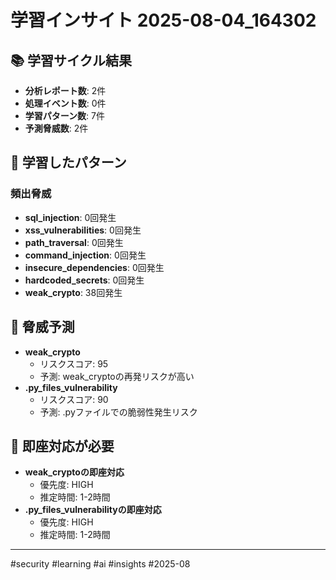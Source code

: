 # 学習インサイト 2025-08-04_164302

## 📚 学習サイクル結果
- **分析レポート数**: 2件
- **処理イベント数**: 0件
- **学習パターン数**: 7件
- **予測脅威数**: 2件

## 🔄 学習したパターン

### 頻出脅威
- **sql_injection**: 0回発生
- **xss_vulnerabilities**: 0回発生
- **path_traversal**: 0回発生
- **command_injection**: 0回発生
- **insecure_dependencies**: 0回発生
- **hardcoded_secrets**: 0回発生
- **weak_crypto**: 38回発生

## 🔮 脅威予測
- **weak_crypto**
  - リスクスコア: 95
  - 予測: weak_cryptoの再発リスクが高い
- **.py_files_vulnerability**
  - リスクスコア: 90
  - 予測: .pyファイルでの脆弱性発生リスク

## 🚨 即座対応が必要
- **weak_cryptoの即座対応**
  - 優先度: HIGH
  - 推定時間: 1-2時間
- **.py_files_vulnerabilityの即座対応**
  - 優先度: HIGH
  - 推定時間: 1-2時間


---
#security #learning #ai #insights #2025-08
